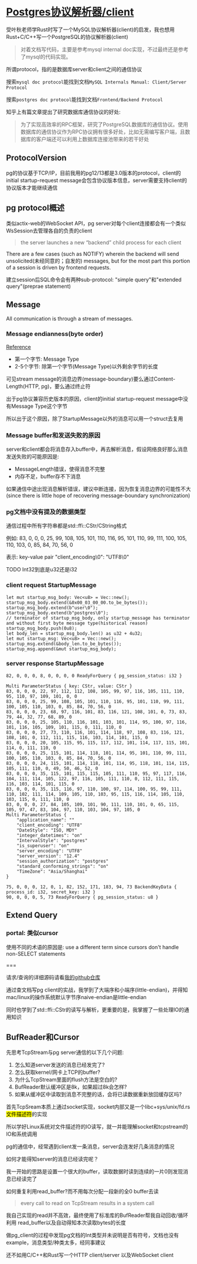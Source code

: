 # [Postgres协议解析器/client](/2020/10/pg_protocol.md)

受叶秋老师学Rust时写了一个MySQL协议解析器(client)的启发，我也想用Rust+C/C++写一个PostgreSQL的协议解析器(client)

> 对着文档写代码，主要是参考mysql internal doc实现，不过最终还是参考了mysql的代码实现。

所谓protocol，指的是数据库server和client之间的通信协议

搜索`mysql doc protocol`能找到文档`MySQL Internals Manual: Client/Server Protocol`

搜索`postgres doc protocol`能找到文档`Frontend/Backend Protocol`

知乎上有篇文章提出了研究数据库通信协议的好处:

> 为了实现高效率的RPC框架，研究了PostgreSQL数据库的通信协议。使用数据库的通信协议作为RPC协议拥有很多好处，比如无需编写客户端，且数据库的客户端还可以利用上数据库连接池带来的若干好处

## ProtocolVersion

pg的协议基于TCP/IP，目前我用的pg12/13都是3.0版本的protocol，client的initial startup-request message会包含协议版本信息，server需要支持client的协议版本才能继续通信

## pg protocol概述

类似actix-web的WebSocket API，pg server对每个client连接都会有一个类似WsSession去管理各自的负责的client

> the server launches a new “backend” child process for each client

There are a few cases (such as NOTIFY) wherein the backend will send unsolicited(未经同意的；自发的) messages, 
but for the most part this portion of a session is driven by frontend requests.

建立session后SQL命令会有两种sub-protocol: "simple query"和"extended query"(preprae statement)

## Message

All communication is through a stream of messages. 

### Message endianness(byte order)

[Reference](https://www.postgresql.org/docs/current/protocol-message-formats.html)

- 第一个字节: Message Type
- 2-5个字节: 除第一个字节(Message Type)以外剩余字节的长度

可见stream message的消息边界(message-boundary)要么通过Content-Length(HTTP, pg)，要么通过终止符

出于pg协议兼容历史版本的原因，client的initial startup-request message中没有Message Type这个字节

所以出于这个原因，除了StartupMessage以外的消息可以用一个struct去复用

### Message buffer和发送失败的原因

server和client都会将消息存入buffer中，再去解析消息，假设网络良好那么消息发送失败的可能原因是:

- MessageLength错误，使得消息不完整
- 内存不足，buffer存不下消息

如果通信中途出现消息解析错误，建议中断连接，因为恢复消息边界的可能性不大(since there is little hope of recovering message-boundary synchronization)

### pg文档中没有提及的数据类型

通信过程中所有字符串都是std::ffi::CStr/CString格式

例如: 83, 0, 0, 0, 25, 99, 108, 105, 101, 110, 116, 95, 101, 110, 99, 111, 100, 105, 110, 103, 0, 85, 84, 70, 56, 0

表示: key-value pair "client_encoding\0": "UTF8\0"

TODO Int32到底是u32还是i32

### client request StartupMessage

```
let mut startup_msg_body: Vec<u8> = Vec::new();
startup_msg_body.extend(&0x00_03_00_00.to_be_bytes());
startup_msg_body.extend(b"user\0");
startup_msg_body.extend(b"postgres\0");
// terminator of startup_msg_body, only startup_message has terminator and without first byte message type(historical reason)
startup_msg_body.push(0u8);
let body_len = startup_msg_body.len() as u32 + 4u32;
let mut startup_msg: Vec<u8> = Vec::new();
startup_msg.extend(&body_len.to_be_bytes());
startup_msg.append(&mut startup_msg_body);
```

### server response StartupMessage

```text
82, 0, 0, 0, 8, 0, 0, 0, 0 ReadyForQuery { pg_session_status: i32 }

Multi ParameterStatus { key: CStr, value: CStr }
83, 0, 0, 0, 22, 97, 112, 112, 108, 105, 99, 97, 116, 105, 111, 110, 95, 110, 97, 109, 101, 0, 0
83, 0, 0, 0, 25, 99, 108, 105, 101, 110, 116, 95, 101, 110, 99, 111, 100, 105, 110, 103, 0, 85, 84, 70, 56, 0
83, 0, 0, 0, 23, 68, 97, 116, 101, 83, 116, 121, 108, 101, 0, 73, 83, 79, 44, 32, 77, 68, 89, 0
83, 0, 0, 0, 25, 105, 110, 116, 101, 103, 101, 114, 95, 100, 97, 116, 101, 116, 105, 109, 101, 115, 0, 111, 110, 0
83, 0, 0, 0, 27, 73, 110, 116, 101, 114, 118, 97, 108, 83, 116, 121, 108, 101, 0, 112, 111, 115, 116, 103, 114, 101, 115, 0
83, 0, 0, 0, 20, 105, 115, 95, 115, 117, 112, 101, 114, 117, 115, 101, 114, 0, 111, 110, 0
83, 0, 0, 0, 25, 115, 101, 114, 118, 101, 114, 95, 101, 110, 99, 111, 100, 105, 110, 103, 0, 85, 84, 70, 56, 0
83, 0, 0, 0, 24, 115, 101, 114, 118, 101, 114, 95, 118, 101, 114, 115, 105, 111, 110, 0, 49, 50, 46, 52, 0
83, 0, 0, 0, 35, 115, 101, 115, 115, 105, 111, 110, 95, 97, 117, 116, 104, 111, 114, 105, 122, 97, 116, 105, 111, 110, 0, 112, 111, 115, 116, 103, 114, 101, 115, 0
83, 0, 0, 0, 35, 115, 116, 97, 110, 100, 97, 114, 100, 95, 99, 111, 110, 102, 111, 114, 109, 105, 110, 103, 95, 115, 116, 114, 105, 110, 103, 115, 0, 111, 110, 0
83, 0, 0, 0, 27, 84, 105, 109, 101, 90, 111, 110, 101, 0, 65, 115, 105, 97, 47, 83, 104, 97, 110, 103, 104, 97, 105, 0
Multi ParameterStatus {
    "application_name": ""
    "client_encoding": "UTF8"
    "DateStyle": "ISO, MDY"
    "integer_datetimes": "on"
    "IntervalStyle": "postgres"
    "is_superuser": "on"
    "server_encoding": "UTF8"
    "server_version": "12.4"
    "session_authorization": "postgres"
    "standard_conforming_strings": "on"
    "TimeZone": "Asia/Shanghai"
}

75, 0, 0, 0, 12, 0, 1, 82, 152, 171, 183, 94, 73 BackendKeyData { process_id: i32, secret_key: i32 }
90, 0, 0, 0, 5, 73 ReadyForQuery { pg_session_status: u8 }
```

## Extend Query

### portal: 类似cursor

使用不同的术语的原因是: use a different term since cursors don't handle non-SELECT statements

===

请求/查询的详细源码请看[我的github仓库](https://github.com/pymongo/pg_client)

通过查文档写pg client的实战，我学到了大端序和小端序(little-endian)，并得知mac/linux的操作系统默认字节序naive-endian是little-endian

同时也学到了std::ffi::CStr的读写与解析，更重要的是，我掌握了一些处理IO的通用知识

## BufReader和Cursor

先思考TcpStream与pg server通信的以下几个问题:

1. 怎么知道server发送的消息已经发完了?
2. 怎么获取kernel/网卡上TCP的buffer?
3. 为什么TcpStream里面的flush方法是空白的?
4. BufReader默认缓冲区是8k，如果超过8k会怎样?
5. 如果从缓冲区中读取到消息不完整的话，会将已读数据重新放回缓存区吗?

首先TcpSream本质上通过socket实现，socket内部又是一个libc+sys/unix/fd.rs<mark>文件描述符</mark>的实现

所以学好Linux系统对文件描述符的IO读写，就一并能理解socket和tcpstream的IO和系统调用

pg的通信中，经常遇到client发一条消息，server会连发好几条消息的情况

如何才能得知server的消息已经读完呢？

我一开始的思路是设置一个很大的buffer，读取数据时读到连续的一片0则发现消息已经读完了

如何重复利用read_buffer?而不用每次分配一段新的全0 buffer去读

> every call to read on TcpStream results in a system call

我自己实现的read并不高效，最终使用了标准库的BufReader帮我自动回收/循环利用 read_buffer以及自动得知本次读取bytes的长度

做pg_client的过程中发现pg文档的Int类型并未说明是否有符号，文档也没有example，消息类型/种类太多，经同事建议

还不如用C/C++和Rust写一个HTTP client/server 以及WebSocket client
